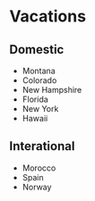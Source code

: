 # Vacations

## Domestic
- Montana
- Colorado
- New Hampshire
- Florida
- New York
- Hawaii

## Interational
- Morocco
- Spain
- Norway
